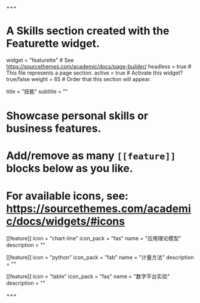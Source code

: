 +++
# A Skills section created with the Featurette widget.
widget = "featurette"  # See https://sourcethemes.com/academic/docs/page-builder/
headless = true  # This file represents a page section.
active = true  # Activate this widget? true/false
weight = 65  # Order that this section will appear.

title = "技能"
subtitle = ""

# Showcase personal skills or business features.
#
# Add/remove as many `[[feature]]` blocks below as you like.
#
# For available icons, see: https://sourcethemes.com/academic/docs/widgets/#icons

[[feature]]
  icon = "chart-line"
  icon_pack = "fas"
  name = "应用理论模型"
  description = ""

[[feature]]
  icon = "python"
  icon_pack = "fab"
  name = "计量方法"
  description = ""

[[feature]]
  icon = "table"
  icon_pack = "fas"
  name = "数字平台实验"
  description = ""
   

+++
